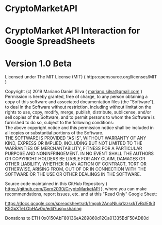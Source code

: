 # CryptoMarketAPI

# CryptoMarket API Interaction for Google SpreadSheets			
# Version 1.0 ßeta			
			
Licensed under The MIT License (MIT) ( https:opensource.org/licenses/MIT )			
			
Copyright (c) 2019 Mariano Daniel Silva ( mariano.silva@gmail.com )			
Permission is hereby granted, free of charge, to any person obtaining a copy of this software and associated documentation files (the "Software"), to deal in the Software without restriction, including without limitation the rights to use, copy, modify, merge, publish, distribute, sublicense, and/or sell copies of the Software, and to permit persons to whom the Software is furnished to do so, subject to the following conditions:			
The above copyright notice and this permission notice shall be included in all copies or substantial portions of the Software.			
THE SOFTWARE IS PROVIDED "AS IS", WITHOUT WARRANTY OF ANY KIND, EXPRESS OR IMPLIED, INCLUDING BUT NOT LIMITED TO THE WARRANTIES OF MERCHANTABILITY, FITNESS FOR A PARTICULAR PURPOSE AND NONINFRINGEMENT. IN NO EVENT SHALL THE AUTHORS OR COPYRIGHT HOLDERS BE LIABLE FOR ANY CLAIM, DAMAGES OR OTHER LIABILITY, WHETHER IN AN ACTION OF CONTRACT, TORT OR OTHERWISE, ARISING FROM, OUT OF OR IN CONNECTION WITH THE SOFTWARE OR THE USE OR OTHER DEALINGS IN THE SOFTWARE.			
			
			
Source code maintained in this GitHub Repository ( https://github.com/Goro2030/CryptoMarketAPI ), where you can make recommendations, report issues, etc. and at this "Read Only" Google Sheet:

https://docs.google.com/spreadsheets/d/1mgok2AnoNluia1zzsxkTvBclEtk3K5GpXTeLObHAv0o/edit?usp=sharing

Donations to ETH 0x0150AbF80136eA289860d12Ca01335BdF58AD80d			
